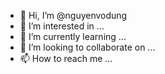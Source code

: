 - 👋 Hi, I’m @nguyenvodung
- 👀 I’m interested in ...
- 🌱 I’m currently learning ...
- 💞️ I’m looking to collaborate on ...
- 📫 How to reach me ...

<!---
nguyenvodung/nguyenvodung is a ✨ special ✨ repository because its `README.md` (this file) appears on your GitHub profile.
You can click the Preview link to take a look at your changes.
--->
